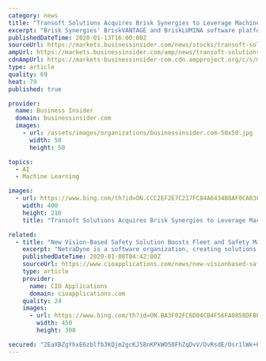 ```yaml
---
category: news
title: "Transoft Solutions Acquires Brisk Synergies to Leverage Machine Learning and Vision Analytics for Safer Cities"
excerpt: "Brisk Synergies' BriskVANTAGE and BriskLUMINA software platforms apply continuous deep learning analytics on traffic video to help assist transportation professionals reach their Vision Zero goals to prevent vehicle, pedestrian and cyclist collisions, and improve road safety. The secure, cloud-based Brisk dashboard reports on actionable ..."
publishedDateTime: 2020-01-13T16:00:00Z
sourceUrl: https://markets.businessinsider.com/news/stocks/transoft-solutions-acquires-brisk-synergies-to-leverage-machine-learning-and-vision-analytics-for-safer-cities-1028813392
ampUrl: https://markets.businessinsider.com/amp/news/transoft-solutions-acquires-brisk-synergies-to-leverage-machine-learning-and-vision-analytics-for-safer-cities-1028813392
cdnAmpUrl: https://markets-businessinsider-com.cdn.ampproject.org/c/s/markets.businessinsider.com/amp/news/transoft-solutions-acquires-brisk-synergies-to-leverage-machine-learning-and-vision-analytics-for-safer-cities-1028813392
type: article
quality: 69
heat: 79
published: true

provider:
  name: Business Insider
  domain: businessinsider.com
  images:
    - url: /assets/images/organizations/businessinsider.com-50x50.jpg
      width: 50
      height: 50

topics:
  - AI
  - Machine Learning

images:
  - url: https://www.bing.com/th?id=ON.CCC2EF2E7C217FC84A6434B8AF0CA03C
    width: 400
    height: 216
    title: "Transoft Solutions Acquires Brisk Synergies to Leverage Machine Learning and Vision Analytics for Safer Cities"

related:
  - title: "New Vision-Based Safety Solution Boosts Fleet and Safety Management"
    excerpt: "NetraDyne is a software organization, creating solutions to real world problems using computer vision and deep learning technologies. The company leverages global technology centers to push the boundaries of intelligent connectivity. NetraDyne's ..."
    publishedDateTime: 2020-01-08T04:42:00Z
    sourceUrl: https://www.cioapplications.com/news/new-visionbased-safety-solution-boosts-fleet-and-safety-management-nid-5529.html
    type: article
    provider:
      name: CIO Applications
      domain: cioapplications.com
    quality: 24
    images:
      - url: https://www.bing.com/th?id=ON.BA3F02FC6D04CB4F56FA0858DFBF5CFE
        width: 450
        height: 308

secured: "2EaXBZgYhxE6zblfb3KQjm2gcKJ58nKPkWO50FhZqDvV/DvRsdE/Osr1lWk+6kS0kwjfxQqsOJY6U2Wh3kEKvydYgrf9tXbxr8WEZCWOlaCAcF83QlA9InaSkZaVYKv0BiZO5mouUyt4gHAulqpHY6E9dKWWXRGewKr7kbqaQ59eCpI8H+2jvvLWlwUsDWRDQD9DSeqDSkcMedEnYjOW1DNYCVqh3/7x/zoeCWXzuT4sS2bLH9aroFWkrjAv+XVTb6zNUv/orDk9k9uliaEYQA==;otOkfl7fxuAFryS9SXWD/Q=="
---
```


